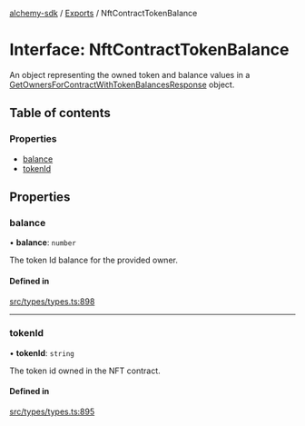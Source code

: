 [alchemy-sdk](../README.md) / [Exports](../modules.md) / NftContractTokenBalance

# Interface: NftContractTokenBalance

An object representing the owned token and balance values in a
[GetOwnersForContractWithTokenBalancesResponse](GetOwnersForContractWithTokenBalancesResponse.md) object.

## Table of contents

### Properties

- [balance](NftContractTokenBalance.md#balance)
- [tokenId](NftContractTokenBalance.md#tokenid)

## Properties

### balance

• **balance**: `number`

The token Id balance for the provided owner.

#### Defined in

[src/types/types.ts:898](https://github.com/alchemyplatform/alchemy-sdk-js/blob/ee5b9ee/src/types/types.ts#L898)

___

### tokenId

• **tokenId**: `string`

The token id owned in the NFT contract.

#### Defined in

[src/types/types.ts:895](https://github.com/alchemyplatform/alchemy-sdk-js/blob/ee5b9ee/src/types/types.ts#L895)
